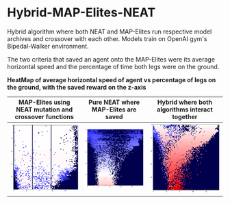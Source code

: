 ﻿# Hybrid-MAP-Elites-NEAT
Hybrid algorithm where both NEAT and MAP-Elites run respective model archives and crossover with each other. Models train on OpenAI gym's Bipedal-Walker environment. 

The two criteria that saved an agent onto the MAP-Elites were its average horizontal speed and the percentage of time both legs were on the ground. 

**HeatMap of average horizontal speed of agent vs  percentage of legs on the ground, with the saved reward on the z-axis**

MAP-Elites using NEAT mutation and crossover functions | Pure NEAT where MAP-Elites are saved | Hybrid where both algorithms interact together
------------ | ------------- | -------------
![](https://github.com/RedRyan111/Hybrid-MAP-Elites-NEAT/blob/main/Plots/MAP-Pure-saved-elites-w-weighted-graphs.png) | ![](https://github.com/RedRyan111/Hybrid-MAP-Elites-NEAT/blob/main/Plots/NEAT-Pure-fixed-saved-elites.png) | ![](https://github.com/RedRyan111/Hybrid-MAP-Elites-NEAT/blob/main/Plots/temp_try_elites.png)
